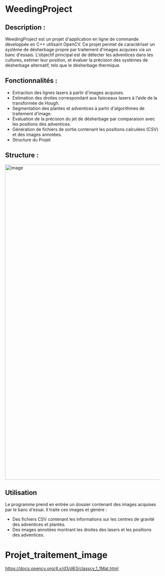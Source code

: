 # WeedingProject

## Description : 

WeedingProject est un projet d'application en ligne de commande développée en C++ utilisant OpenCV. Ce projet permet de caractériser un système de désherbage propre par traitement d'images acquises via un banc d'essais. L'objectif principal est de détecter les adventices dans les cultures, estimer leur position, et évaluer la précision des systèmes de désherbage alternatif, tels que le désherbage thermique.

## Fonctionnalités :

- Extraction des lignes lasers à partir d'images acquises.
- Estimation des droites correspondant aux faisceaux lasers à l’aide de la transformée de Hough.
- Segmentation des plantes et adventices à partir d'algorithmes de traitement d'image.
- Évaluation de la précision du jet de désherbage par comparaison avec les positions des adventices.
- Génération de fichiers de sortie contenant les positions calculées (CSV) et des images annotées.
- Structure du Projet

## Structure :

<img width="1024" alt="image" src="https://github.com/user-attachments/assets/7472c44c-c17c-480e-a162-fc17dc6fad93">


## Utilisation

Le programme prend en entrée un dossier contenant des images acquises par le banc d'essai. Il traite ces images et génère :

- Des fichiers CSV contenant les informations sur les centres de gravité des adventices et plantes.
- Des images annotées montrant les droites des lasers et les positions des adventices.


# Projet_traitement_image

https://docs.opencv.org/4.x/d3/d63/classcv_1_1Mat.html

